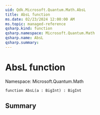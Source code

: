 ```yaml
---
uid: Qdk.Microsoft.Quantum.Math.AbsL
title: AbsL function
ms.date: 02/23/2024 12:00:00 AM
ms.topic: managed-reference
qsharp.kind: function
qsharp.namespace: Microsoft.Quantum.Math
qsharp.name: AbsL
qsharp.summary: 
---
```


# AbsL function

Namespace: Microsoft.Quantum.Math

```qsharp
function AbsL(a : BigInt) : BigInt
```

## Summary
